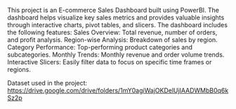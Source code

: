 This project is an E-commerce Sales Dashboard built using PowerBI. The dashboard helps visualize key sales metrics and provides valuable insights through interactive charts, pivot tables, and slicers.
The dashboard includes the following features:
Sales Overview: Total revenue, number of orders, and profit analysis.
Region-wise Analysis: Breakdown of sales by region.
Category Performance: Top-performing product categories and subcategories.
Monthly Trends: Monthly revenue and order volume trends.
Interactive Slicers: Easily filter data to focus on specific time frames or regions.

Dataset used in the project: https://drive.google.com/drive/folders/1mY0agiWajOKDelUjIAADWMbB0q6kSz2p
